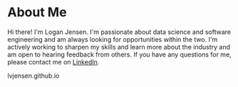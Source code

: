 # About Me

Hi there! I'm Logan Jensen. I'm passionate about data science and software engineering and am always looking for opportunities within the two. I'm actively working to sharpen my skills and learn more about the industry and  am open to hearing feedback from others. If you have any questions for me, please contact me on [LinkedIn](https://www.linkedin.com/in/loganvjensen/).

lvjensen.github.io
